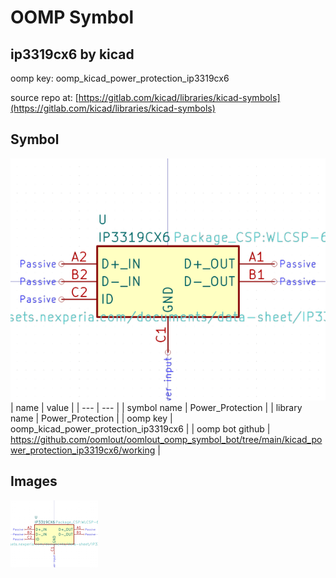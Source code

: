 # OOMP Symbol  
## ip3319cx6  by kicad  
  
oomp key: oomp_kicad_power_protection_ip3319cx6  
  
source repo at: [https://gitlab.com/kicad/libraries/kicad-symbols](https://gitlab.com/kicad/libraries/kicad-symbols)  
## Symbol  
  
[![working.png](working_600.png)](working.png)  
| name | value | 
| --- | --- | 
| symbol name | Power_Protection | 
| library name | Power_Protection | 
| oomp key | oomp_kicad_power_protection_ip3319cx6 | 
| oomp bot github | https://github.com/oomlout/oomlout_oomp_symbol_bot/tree/main/kicad_power_protection_ip3319cx6/working | 
## Images  
  
[![working.png](working_140.png)](working.png)  
